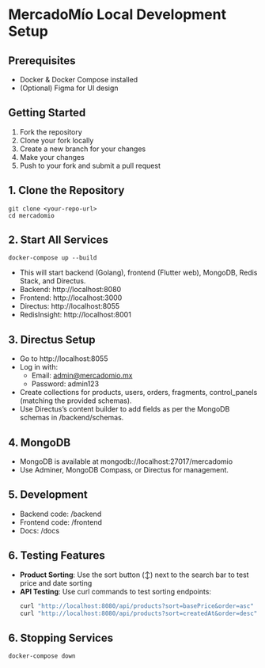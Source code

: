 # MercadoMío Local Development Setup

## Prerequisites
- Docker & Docker Compose installed
- (Optional) Figma for UI design


## Getting Started
1. Fork the repository
2. Clone your fork locally
3. Create a new branch for your changes
4. Make your changes
5. Push to your fork and submit a pull request

## 1. Clone the Repository
```
git clone <your-repo-url>
cd mercadomio
```

## 2. Start All Services
```
docker-compose up --build
```
- This will start backend (Golang), frontend (Flutter web), MongoDB, Redis Stack, and Directus.
- Backend: http://localhost:8080
- Frontend: http://localhost:3000
- Directus: http://localhost:8055
- RedisInsight: http://localhost:8001

## 3. Directus Setup
- Go to http://localhost:8055
- Log in with:
  - Email: admin@mercadomio.mx
  - Password: admin123
- Create collections for products, users, orders, fragments, control_panels (matching the provided schemas).
- Use Directus’s content builder to add fields as per the MongoDB schemas in /backend/schemas.

## 4. MongoDB
- MongoDB is available at mongodb://localhost:27017/mercadomio
- Use Adminer, MongoDB Compass, or Directus for management.

## 5. Development
- Backend code: /backend
- Frontend code: /frontend
- Docs: /docs

## 6. Testing Features
- **Product Sorting**: Use the sort button (↕️) next to the search bar to test price and date sorting
- **API Testing**: Use curl commands to test sorting endpoints:
  ```bash
  curl "http://localhost:8080/api/products?sort=basePrice&order=asc"
  curl "http://localhost:8080/api/products?sort=createdAt&order=desc"
  ```

## 6. Stopping Services
```
docker-compose down
```
